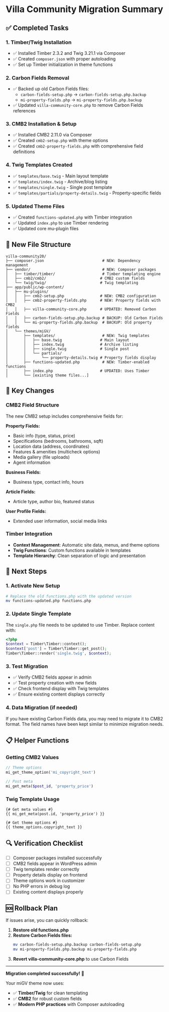 # Villa Community Migration Summary

## ✅ Completed Tasks

### 1. **Timber/Twig Installation**
- ✅ Installed Timber 2.3.2 and Twig 3.21.1 via Composer
- ✅ Created `composer.json` with proper autoloading
- ✅ Set up Timber initialization in theme functions

### 2. **Carbon Fields Removal**
- ✅ Backed up old Carbon Fields files:
  - `carbon-fields-setup.php` → `carbon-fields-setup.php.backup`
  - `mi-property-fields.php` → `mi-property-fields.php.backup`
- ✅ Updated `villa-community-core.php` to remove Carbon Fields references

### 3. **CMB2 Installation & Setup**
- ✅ Installed CMB2 2.11.0 via Composer
- ✅ Created `cmb2-setup.php` with theme options
- ✅ Created `cmb2-property-fields.php` with comprehensive field definitions

### 4. **Twig Templates Created**
- ✅ `templates/base.twig` - Main layout template
- ✅ `templates/index.twig` - Archive/blog listing
- ✅ `templates/single.twig` - Single post template
- ✅ `templates/partials/property-details.twig` - Property-specific fields

### 5. **Updated Theme Files**
- ✅ Created `functions-updated.php` with Timber integration
- ✅ Updated `index.php` to use Timber rendering
- ✅ Updated core mu-plugin files

## 📁 New File Structure

```
villa-community20/
├── composer.json                          # NEW: Dependency management
├── vendor/                                # NEW: Composer packages
│   ├── timber/timber/                     # Timber templating engine
│   ├── cmb2/cmb2/                        # CMB2 custom fields
│   └── twig/twig/                        # Twig templating
├── app/public/wp-content/
│   ├── mu-plugins/
│   │   ├── cmb2-setup.php                # NEW: CMB2 configuration
│   │   ├── cmb2-property-fields.php      # NEW: Property fields with CMB2
│   │   ├── villa-community-core.php      # UPDATED: Removed Carbon Fields
│   │   ├── carbon-fields-setup.php.backup # BACKUP: Old Carbon Fields
│   │   └── mi-property-fields.php.backup  # BACKUP: Old property fields
│   └── themes/miGV/
│       ├── templates/                     # NEW: Twig templates
│       │   ├── base.twig                 # Main layout
│       │   ├── index.twig                # Archive listing
│       │   ├── single.twig               # Single post
│       │   └── partials/
│       │       └── property-details.twig # Property fields display
│       ├── functions-updated.php          # NEW: Timber-enabled functions
│       ├── index.php                     # UPDATED: Uses Timber
│       └── [existing theme files...]
```

## 🔧 Key Changes

### CMB2 Field Structure
The new CMB2 setup includes comprehensive fields for:

**Property Fields:**
- Basic info (type, status, price)
- Specifications (bedrooms, bathrooms, sqft)
- Location data (address, coordinates)
- Features & amenities (multicheck options)
- Media gallery (file uploads)
- Agent information

**Business Fields:**
- Business type, contact info, hours

**Article Fields:**
- Article type, author bio, featured status

**User Profile Fields:**
- Extended user information, social media links

### Timber Integration
- **Context Management**: Automatic site data, menus, and theme options
- **Twig Functions**: Custom functions available in templates
- **Template Hierarchy**: Clean separation of logic and presentation

## 🚀 Next Steps

### 1. **Activate New Setup**
```bash
# Replace the old functions.php with the updated version
mv functions-updated.php functions.php
```

### 2. **Update Single Template**
The `single.php` file needs to be updated to use Timber. Replace content with:
```php
<?php
$context = Timber\Timber::context();
$context['post'] = Timber\Timber::get_post();
Timber\Timber::render('single.twig', $context);
```

### 3. **Test Migration**
- ✅ Verify CMB2 fields appear in admin
- ✅ Test property creation with new fields
- ✅ Check frontend display with Twig templates
- ✅ Ensure existing content displays correctly

### 4. **Data Migration** (if needed)
If you have existing Carbon Fields data, you may need to migrate it to CMB2 format. The field names have been kept similar to minimize migration needs.

## 📋 Helper Functions

### Getting CMB2 Values
```php
// Theme options
mi_get_theme_option('mi_copyright_text')

// Post meta
mi_get_meta($post_id, 'property_price')
```

### Twig Template Usage
```twig
{# Get meta values #}
{{ mi_get_meta(post.id, 'property_price') }}

{# Get theme options #}
{{ theme_options.copyright_text }}
```

## 🔍 Verification Checklist

- [ ] Composer packages installed successfully
- [ ] CMB2 fields appear in WordPress admin
- [ ] Twig templates render correctly
- [ ] Property details display on frontend
- [ ] Theme options work in customizer
- [ ] No PHP errors in debug log
- [ ] Existing content displays properly

## 🆘 Rollback Plan

If issues arise, you can quickly rollback:

1. **Restore old functions.php**
2. **Restore Carbon Fields files:**
   ```bash
   mv carbon-fields-setup.php.backup carbon-fields-setup.php
   mv mi-property-fields.php.backup mi-property-fields.php
   ```
3. **Revert villa-community-core.php** to use Carbon Fields

---

**Migration completed successfully!** 🎉

Your miGV theme now uses:
- ✅ **Timber/Twig** for clean templating
- ✅ **CMB2** for robust custom fields
- ✅ **Modern PHP practices** with Composer autoloading
